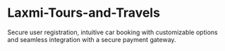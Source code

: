 # Laxmi-Tours-and-Travels
Secure user registration, intuitive car booking with customizable options and seamless integration with a secure payment gateway.
